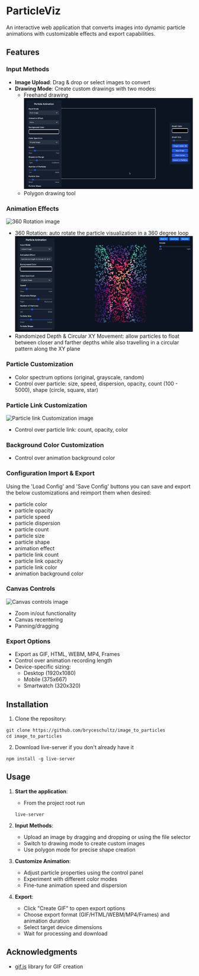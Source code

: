 # ParticleViz

An interactive web application that converts images into dynamic particle animations with customizable effects and export capabilities.

## Features

### Input Methods
- **Image Upload**: Drag & drop or select images to convert
- **Drawing Mode**: Create custom drawings with two modes:
  - Freehand drawing
  ![Polygon drawing mode on image](assets/documentation/Polygonmode_on.gif)
  - Polygon drawing tool

### Animation Effects
![360 Rotation image](assets/documentation/Rotation_Effect.gif)
- 360 Rotation: auto rotate the particle visualization in a 360 degree loop
![Randomized Depth image](assets/documentation/RandomizedDepth.gif)
- Randomized Depth & Circular XY Movement: allow particles to float between closer and farther depths while also travelling in a circular pattern along the XY plane

### Particle Customization
- Color spectrum options (original, grayscale, random)
- Control over particle: size, speed, dispersion, opacity, count (100 - 5000), shape (circle, square, star)

### Particle Link Customization
![Particle link Customization image](assets/documentation/ControloverParticleLinks.gif)
- Control over particle link: count, opacity, color

### Background Color Customization
- Control over animation background color

### Configuration Import & Export
Using the 'Load Config' and 'Save Config' buttons you can save and export the below customizations and reimport them when desired:
* particle color
* particle opacity
* particle speed
* particle dispersion
* particle count
* particle size
* particle shape
* animation effect
* particle link count
* particle link opacity
* particle link color
* animation background color

### Canvas Controls
![Canvas controls image](assets/documentation/canvas_control.gif)
- Zoom in/out functionality
- Canvas recentering
- Panning/dragging

### Export Options
- Export as GIF, HTML, WEBM, MP4, Frames
- Control over animation recording length
- Device-specific sizing:
  - Desktop (1920x1080)
  - Mobile (375x667)
  - Smartwatch (320x320)

## Installation

1. Clone the repository:
```
git clone https://github.com/bryceschultz/image_to_particles
cd image_to_particles
```

2. Download live-server if you don't already have it
```
npm install -g live-server
```

## Usage

1. **Start the application**:
   - From the project root run
   ```
   live-server
   ```

2. **Input Methods**:
   - Upload an image by dragging and dropping or using the file selector
   - Switch to drawing mode to create custom images
   - Use polygon mode for precise shape creation

3. **Customize Animation**:
   - Adjust particle properties using the control panel
   - Experiment with different color modes
   - Fine-tune animation speed and dispersion

4. **Export**:
   - Click "Create GIF" to open export options
   - Choose export format (GIF/HTML/WEBM/MP4/Frames) and animation duration
   - Select target device dimensions
   - Wait for processing and download

## Acknowledgments

- [gif.js](https://github.com/jnordberg/gif.js) library for GIF creation
